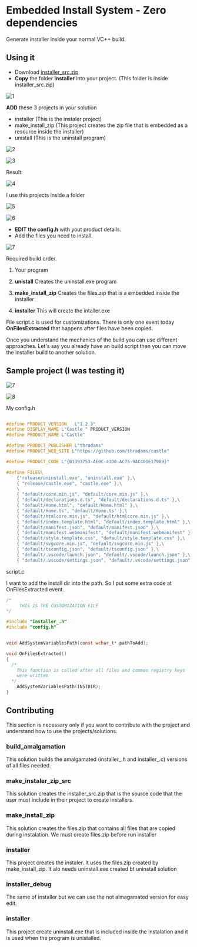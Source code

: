 # Embedded Install System - Zero dependencies

Generate installer inside your normal VC++ build.

## Using it

 * Download [installer_src.zip](installer/installer_src.zip)
 * **Copy** the folder **installer** into your project. 
   (This folder is inside installer_src.zip)

![1](i1.png)

 **ADD** these 3 projects in your solution
 
 * installer (This is the instaler project)
 * make_install_zip  (This project creates the zip file that is embedded as a resource inside the installer)
 * unistall (This is the uninstall program)

![2](i2.png)

![3](i3.png)

Result:

![4](i4.png)

I use this projects inside a folder

![5](i5.png)

![6](i6.png)


* **EDIT the config.h** with yout product details. 
* Add the files you need to install.


![7](i7.png)


Required build order.

 1) Your program

 2) **unistall** 
   Creates the uninstall.exe program

 3) **make_install_zip** 
    Creates the files.zip that is a embedded inside the installer
    
 4) **installer**
    This will create the intaller.exe

File script.c is used for customizations. 
There is only one event today **OnFilesExtracted** that happens after files have been copied. 

Once you understand the mechanics of the build you can use different approaches. Let's say
you already have an build script then you can move the installer build to another solution.

## Sample project (I was testing it)

![7](screenshot.png)

![8](screenshot2.png)

My config.h
```cpp

#define PRODUCT_VERSION   L"1.2.3"
#define DISPLAY_NAME L"Castle " PRODUCT_VERSION
#define PRODUCT_NAME L"Castle"

#define PRODUCT_PUBLISHER L"thradams"
#define PRODUCT_WEB_SITE L"https://github.com/thradams/castle"

#define PRODUCT_CODE L"{B1393753-AE0C-41D0-AC75-94C40DE17989}"

#define FILES\
    {"release/uninstall.exe", "uninstall.exe" },\
    { "release/castle.exe", "castle.exe" },\
    \
    { "default/core.min.js", "default/core.min.js" },\
    { "default/declarations.d.ts", "default/declarations.d.ts" },\
    { "default/Home.html", "default/Home.html" },\
    { "default/Home.ts", "default/Home.ts" },\
    { "default/htmlcore.min.js", "default/htmlcore.min.js" },\
    { "default/index.template.html", "default/index.template.html" },\
    { "default/manifest.json", "default/manifest.json" },\
    { "default/manifest.webmanifest", "default/manifest.webmanifest" },\
    { "default/style.template.css", "default/style.template.css" },\
    { "default/svgcore.min.js", "default/svgcore.min.js" },\
    { "default/tsconfig.json", "default/tsconfig.json" },\
    { "default/.vscode/launch.json", "default/.vscode/launch.json" },\
    { "default/.vscode/settings.json", "default/.vscode/settings.json" }
 ```

script.c

I want to add the install dir into the path. So I put some extra code
at OnFilesExtracted event.

```c
/*
     THIS IS THE CUSTOMIZATION FILE
*/

#include "installer_.h"
#include "config.h"


void AddSystemVariablesPath(const wchar_t* pathToAdd);

void OnFilesExtracted()
{
  /*
    This function is called after all files and common registry keys
    were writtem    
  */
    AddSystemVariablesPath(INSTDIR);
}
```
## Contributing

This section is necessary only if you want to contribute with the project and understand
how to use the projects/solutions.

### build_amalgamation
 This solution builds the amalgamated (installer_.h and installer_.c) versions of all files needed.
 
 ### make_instaler_zip_src
 This solution creates the installer_src.zip that is the source code that the user must  include in their project to create installers.
 
 ### make_install_zip
 This solution creates the files.zip that contains all files that are copied during instalation. We must create files.zip before run installer
 
 ### installer
   This project creates the instaler. It uses the files.zip created by make_install_zip. It alo needs uninstall.exe created bt uninstall solution
 
 ### installer_debug
   The same of installer but we can use the not almagamated version for easy edit.
 
 ### installer
   This project create uninstall.exe that is included inside the instalation and it is used when the program is unistalled.
   
